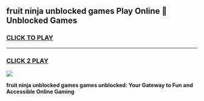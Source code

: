 
## fruit ninja unblocked games Play Online 👋 Unblocked Games
<h3>
<a href="https://premium.freeplayer.one?title=fruit_ninja_unblocked_games&ref=19F">CLICK TO PLAY</a></h3>
<hr>

<h3>
<a href="https://premium.freeplayer.one?title=fruit_ninja_unblocked_games&ref=19F">CLICK 2 PLAY</a>
  
</h3>

<a href="https://premium.freeplayer.one?title=fruit_ninja_unblocked_games&ref=19F"><img src="https://clearcache.store/games.png"></a>


**fruit ninja unblocked games games unblocked: Your Gateway to Fun and Accessible Online Gaming**
